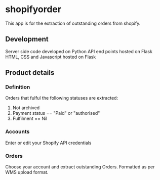 # shopifyorder

This app is for the extraction of outstanding orders from shopify.

## Development
Server side code developed on Python
API end points hosted on Flask
HTML, CSS and Javascript hosted on Flask

## Product details
### Definition
Orders that fulful the following statuses are extracted:
1. Not archived
2. Payment status == "Paid" or "authorised"
2. Fulfilment == Nil

### Accounts
Enter or edit your Shopify API credentials

### Orders
Choose your account and extract outstanding Orders. Formatted as per WMS upload format.
